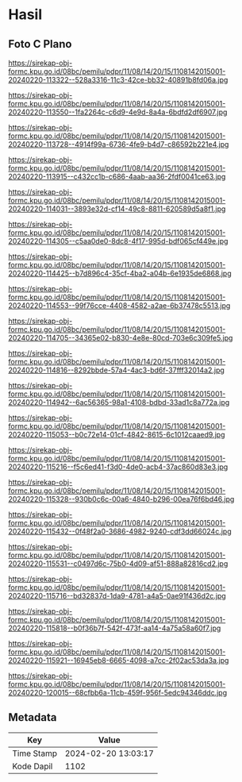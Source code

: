 # Hasil

## Foto C Plano

https://sirekap-obj-formc.kpu.go.id/08bc/pemilu/pdpr/11/08/14/20/15/1108142015001-20240220-113322--528a3316-11c3-42ce-bb32-40891b8fd06a.jpg

https://sirekap-obj-formc.kpu.go.id/08bc/pemilu/pdpr/11/08/14/20/15/1108142015001-20240220-113550--1fa2264c-c6d9-4e9d-8a4a-6bdfd2df6907.jpg

https://sirekap-obj-formc.kpu.go.id/08bc/pemilu/pdpr/11/08/14/20/15/1108142015001-20240220-113728--4914f99a-6736-4fe9-b4d7-c86592b221e4.jpg

https://sirekap-obj-formc.kpu.go.id/08bc/pemilu/pdpr/11/08/14/20/15/1108142015001-20240220-113915--c432cc1b-c686-4aab-aa36-2fdf0041ce63.jpg

https://sirekap-obj-formc.kpu.go.id/08bc/pemilu/pdpr/11/08/14/20/15/1108142015001-20240220-114031--3893e32d-cf14-49c8-8811-620589d5a8f1.jpg

https://sirekap-obj-formc.kpu.go.id/08bc/pemilu/pdpr/11/08/14/20/15/1108142015001-20240220-114305--c5aa0de0-8dc8-4f17-995d-bdf065cf449e.jpg

https://sirekap-obj-formc.kpu.go.id/08bc/pemilu/pdpr/11/08/14/20/15/1108142015001-20240220-114425--b7d896c4-35cf-4ba2-a04b-6e1935de6868.jpg

https://sirekap-obj-formc.kpu.go.id/08bc/pemilu/pdpr/11/08/14/20/15/1108142015001-20240220-114553--99f76cce-4408-4582-a2ae-6b37478c5513.jpg

https://sirekap-obj-formc.kpu.go.id/08bc/pemilu/pdpr/11/08/14/20/15/1108142015001-20240220-114705--34365e02-b830-4e8e-80cd-703e6c309fe5.jpg

https://sirekap-obj-formc.kpu.go.id/08bc/pemilu/pdpr/11/08/14/20/15/1108142015001-20240220-114816--8292bbde-57a4-4ac3-bd6f-37fff32014a2.jpg

https://sirekap-obj-formc.kpu.go.id/08bc/pemilu/pdpr/11/08/14/20/15/1108142015001-20240220-114942--6ac56365-98a1-4108-bdbd-33ad1c8a772a.jpg

https://sirekap-obj-formc.kpu.go.id/08bc/pemilu/pdpr/11/08/14/20/15/1108142015001-20240220-115053--b0c72e14-01cf-4842-8615-6c1012caaed9.jpg

https://sirekap-obj-formc.kpu.go.id/08bc/pemilu/pdpr/11/08/14/20/15/1108142015001-20240220-115216--f5c6ed41-f3d0-4de0-acb4-37ac860d83e3.jpg

https://sirekap-obj-formc.kpu.go.id/08bc/pemilu/pdpr/11/08/14/20/15/1108142015001-20240220-115328--930b0c6c-00a6-4840-b296-00ea76f6bd46.jpg

https://sirekap-obj-formc.kpu.go.id/08bc/pemilu/pdpr/11/08/14/20/15/1108142015001-20240220-115432--0f48f2a0-3686-4982-9240-cdf3dd66024c.jpg

https://sirekap-obj-formc.kpu.go.id/08bc/pemilu/pdpr/11/08/14/20/15/1108142015001-20240220-115531--c0497d6c-75b0-4d09-af51-888a82816cd2.jpg

https://sirekap-obj-formc.kpu.go.id/08bc/pemilu/pdpr/11/08/14/20/15/1108142015001-20240220-115716--bd32837d-1da9-4781-a4a5-0ae91f436d2c.jpg

https://sirekap-obj-formc.kpu.go.id/08bc/pemilu/pdpr/11/08/14/20/15/1108142015001-20240220-115818--b0f36b7f-542f-473f-aa14-4a75a58a60f7.jpg

https://sirekap-obj-formc.kpu.go.id/08bc/pemilu/pdpr/11/08/14/20/15/1108142015001-20240220-115921--16945eb8-6665-4098-a7cc-2f02ac53da3a.jpg

https://sirekap-obj-formc.kpu.go.id/08bc/pemilu/pdpr/11/08/14/20/15/1108142015001-20240220-120015--68cfbb6a-11cb-459f-956f-5edc94346ddc.jpg


## Metadata

| Key        | Value               |
| ---------- | ------------------- |
| Time Stamp | 2024-02-20 13:03:17 |
| Kode Dapil | 1102                |



